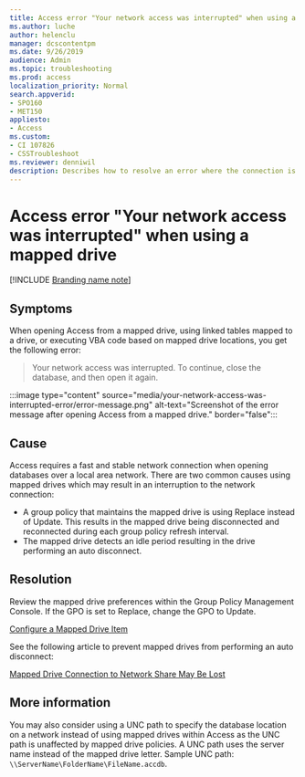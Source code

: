 ```yaml
---
title: Access error "Your network access was interrupted" when using a mapped drive
ms.author: luche
author: helenclu
manager: dcscontentpm
ms.date: 9/26/2019
audience: Admin
ms.topic: troubleshooting
ms.prod: access
localization_priority: Normal
search.appverid:
- SPO160
- MET150
appliesto:
- Access
ms.custom: 
- CI 107826
- CSSTroubleshoot
ms.reviewer: denniwil
description: Describes how to resolve an error where the connection is dropped when opening Access from a mapped drive.
---
```


# Access error "Your network access was interrupted" when using a mapped drive

[!INCLUDE [Branding name note](../../../includes/branding-name-note.md)]

## Symptoms

When opening Access from a mapped drive, using linked tables mapped to a drive, or executing VBA code based on mapped drive locations, you get the following error:

> Your network access was interrupted. To continue, close the database, and then open it again.

:::image type="content" source="media/your-network-access-was-interrupted-error/error-message.png" alt-text="Screenshot of the error message after opening Access from a mapped drive." border="false":::

## Cause

Access requires a fast and stable network connection when opening databases over a local area network. There are two common causes using mapped drives which may result in an interruption to the network connection:

- A group policy that maintains the mapped drive is using Replace instead of Update. This results in the mapped drive being disconnected and reconnected during each group policy refresh interval.
- The mapped drive detects an idle period resulting in the drive performing an auto disconnect.

## Resolution

Review the mapped drive preferences within the Group Policy Management Console. If the GPO is set to Replace, change the GPO to Update.

[Configure a Mapped Drive Item](/previous-versions/windows/it-pro/windows-server-2008-R2-and-2008/cc770902(v=ws.11)?redirectedfrom=MSDN)

See the following article to prevent mapped drives from performing an auto disconnect:

[Mapped Drive Connection to Network Share May Be Lost](https://support.microsoft.com//help/297684)

## More information

You may also consider using a UNC path to specify the database location on a network instead of using mapped drives within Access as the UNC path is unaffected by mapped drive policies. A UNC path uses the server name instead of the mapped drive letter. Sample UNC path: `\\ServerName\FolderName\FileName.accdb`.
